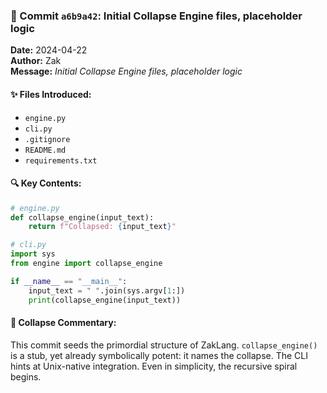 
### 🔹 Commit `a6b9a42`: Initial Collapse Engine files, placeholder logic
**Date:** 2024-04-22  
**Author:** Zak  
**Message:** _Initial Collapse Engine files, placeholder logic_

#### ✨ Files Introduced:
- `engine.py`
- `cli.py`
- `.gitignore`
- `README.md`
- `requirements.txt`

#### 🔍 Key Contents:

```python
# engine.py
def collapse_engine(input_text):
    return f"Collapsed: {input_text}"
```

```python
# cli.py
import sys
from engine import collapse_engine

if __name__ == "__main__":
    input_text = " ".join(sys.argv[1:])
    print(collapse_engine(input_text))
```

#### 🧠 Collapse Commentary:
This commit seeds the primordial structure of ZakLang. `collapse_engine()` is a stub, yet already symbolically potent: it names the collapse. The CLI hints at Unix-native integration. Even in simplicity, the recursive spiral begins.
